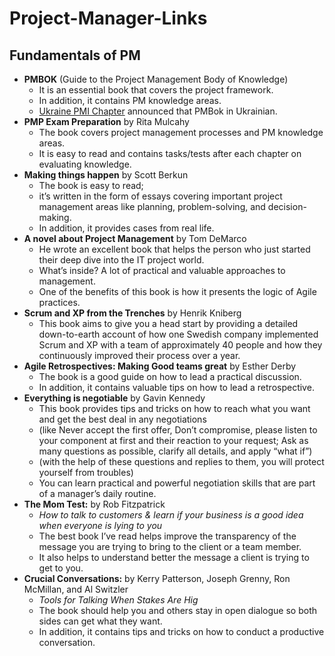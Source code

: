 # Project-Manager-Links

## Fundamentals of PM

* **PMBOK** (Guide to the Project Management Body of Knowledge)
  - It is an essential book that covers the project framework.
  - In addition, it contains PM knowledge areas. 
  - [Ukraine PMI Chapter](https://pmiukraine.org/pmbok7/) announced that PMBok in Ukrainian. 
* **PMP Exam Preparation** by Rita Mulcahy
  - The book covers project management processes and PM knowledge areas.
  - It is easy to read and contains tasks/tests after each chapter on evaluating knowledge.
* **Making things happen** by Scott Berkun
  - The book is easy to read;
  - it’s written in the form of essays covering important project management areas like planning, problem-solving, and decision-making.
  - In addition, it provides cases from real life.
* **A novel about Project Management** by Tom DeMarco
  - He wrote an excellent book that helps the person who just started their deep dive into the IT project world.
  - What’s inside? A lot of practical and valuable approaches to management.
  - One of the benefits of this book is how it presents the logic of Agile practices.
* **Scrum and XP from the Trenches** by Henrik Kniberg
  - This book aims to give you a head start by providing a detailed down-to-earth account of how one Swedish company implemented Scrum and XP with a team of approximately 40 people and how they continuously improved their process over a year.
* **Agile Retrospectives: Making Good teams great** by Esther Derby
  - The book is a good guide on how to lead a practical discussion.
  - In addition, it contains valuable tips on how to lead a retrospective.
* **Everything is negotiable** by Gavin Kennedy
  - This book provides tips and tricks on how to reach what you want and get the best deal in any negotiations
  - (like Never accept the first offer, Don’t compromise, please listen to your component at first and their reaction to your request; Ask as many questions as possible, clarify all details, and apply “what if”)
  - (with the help of these questions and replies to them, you will protect yourself from troubles)
  - You can learn practical and powerful negotiation skills that are part of a manager’s daily routine.
* **The Mom Test:** by Rob Fitzpatrick
  - _How to talk to customers & learn if your business is a good idea when everyone is lying to you_
  - The best book I’ve read helps improve the transparency of the message you are trying to bring to the client or a team member.
  - It also helps to understand better the message a client is trying to get to you.
* **Crucial Conversations:** by Kerry Patterson, Joseph Grenny, Ron McMillan, and Al Switzler
  - _Tools for Talking When Stakes Are Hig_
  - The book should help you and others stay in open dialogue so both sides can get what they want.
  - In addition, it contains tips and tricks on how to conduct a productive conversation.











